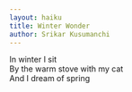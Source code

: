 ```yaml
---
layout: haiku
title: Winter Wonder
author: Srikar Kusumanchi
---
```


In winter I sit<br>
By the warm stove with my cat<br>
And I dream of spring<br>
